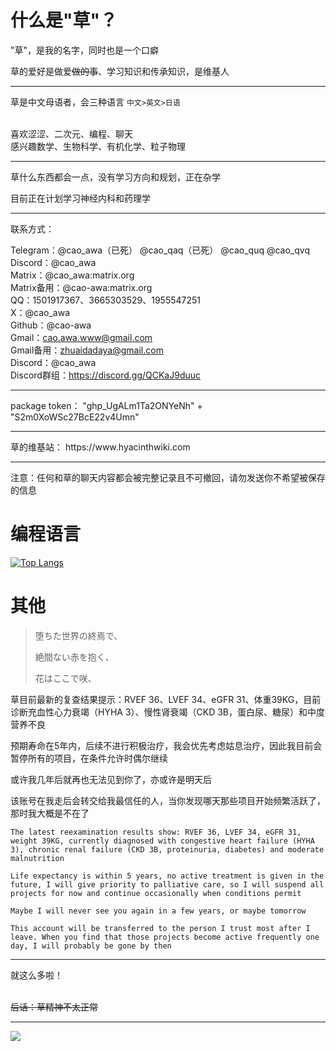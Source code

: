 # 什么是"草"？
"草"，是我的名字，同时也是一个口癖

草的爱好是做爱~~做的事~~、学习知识和传承知识，是维基人
<hr>

草是中文母语者，会三种语言 ``` 中文>英文>日语 ```

\
喜欢涩涩、二次元、编程、聊天 \
感兴趣数学、生物科学、有机化学、粒子物理

<hr>
草什么东西都会一点，没有学习方向和规划，正在杂学

目前正在计划学习神经内科和药理学

<hr>

联系方式：

Telegram：@cao_awa（已死） @cao_qaq（已死）  @cao_quq  @cao_qvq \
Discord：@cao_awa \
Matrix：@cao_awa:matrix.org \
Matrix备用：@cao-awa:matrix.org \
QQ：1501917367、3665303529、1955547251 \
X：@cao_awa \
Github：@cao-awa \
Gmail：cao.awa.www@gmail.com \
Gmail备用：zhuaidadaya@gmail.com \
Discord：@cao_awa \
Discord群组：https://discord.gg/QCKaJ9duuc

<hr>
package token：
"ghp_UgALm1Ta2ONYeNh" + "S2m0XoWSc27BcE22v4Umn"

<hr>
草的维基站： https://www.hyacinthwiki.com

<hr>
注意：任何和草的聊天内容都会被完整记录且不可撤回，请勿发送你不希望被保存的信息

# 编程语言
[![Top Langs](https://github-readme-stats.vercel.app/api/top-langs/?username=cao-awa&layout=compact)](https://github.com/anuraghazra/github-readme-stats)
 
# 其他
> 堕ちた世界の終焉で、
> 
> 絶間ない赤を抱く、
> 
> 花はここで咲、

草目前最新的复查结果提示：RVEF 36、LVEF 34、eGFR 31、体重39KG，目前诊断充血性心力衰竭（HYHA 3）、慢性肾衰竭（CKD 3B，蛋白尿、糖尿）和中度营养不良

预期寿命在5年内，后续不进行积极治疗，我会优先考虑姑息治疗，因此我目前会暂停所有的项目，在条件允许时偶尔继续

或许我几年后就再也无法见到你了，亦或许是明天后

该账号在我走后会转交给我最信任的人，当你发现哪天那些项目开始频繁活跃了，那时我大概是不在了

```
The latest reexamination results show: RVEF 36, LVEF 34, eGFR 31, weight 39KG, currently diagnosed with congestive heart failure (HYHA 3), chronic renal failure (CKD 3B, proteinuria, diabetes) and moderate malnutrition

Life expectancy is within 5 years, no active treatment is given in the future, I will give priority to palliative care, so I will suspend all projects for now and continue occasionally when conditions permit

Maybe I will never see you again in a few years, or maybe tomorrow

This account will be transferred to the person I trust most after I leave. When you find that those projects become active frequently one day, I will probably be gone by then
```

<hr>
就这么多啦！

\
~~后话：草精神不太正常~~
<hr>

![](https://count.getloli.com/get/@cao-awa.github.readme?theme=rule34)
